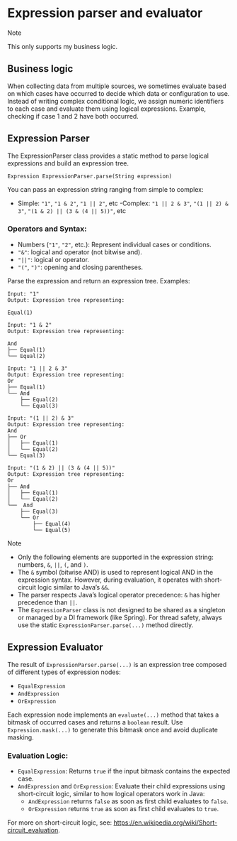 # Expression parser and evaluator

> [!NOTE]
> This only supports my business logic.

## Business logic

When collecting data from multiple sources, we sometimes evaluate based on which cases have occurred to decide which
data or configuration to use. Instead of writing complex conditional logic, we assign numeric identifiers to each case
and evaluate them using logical expressions. Example, checking if case 1 and 2 have both occurred.

## Expression Parser

The ExpressionParser class provides a static method to parse logical expressions and build an expression tree.
```
Expression ExpressionParser.parse(String expression)
```
You can pass an expression string ranging from simple to complex:

- Simple: `"1"`, `"1 & 2"`, `"1 || 2"`, etc
  -Complex: `"1 || 2 & 3"`, `"(1 || 2) & 3"`, `"(1 & 2) || (3 & (4 || 5))"`, etc

### Operators and Syntax:

- Numbers (`"1"`, `"2"`, etc.): Represent individual cases or conditions.
- `"&"`: logical and operator (not bitwise and).
- `"||"`: logical or operator.
- `"("`, `")"`: opening and closing parentheses.

Parse the expression and return an expression tree.
Examples:
```
Input: "1"
Output: Expression tree representing:

Equal(1)
```
```
Input: "1 & 2"
Output: Expression tree representing:

And
├── Equal(1)
└── Equal(2)
```
```
Input: "1 || 2 & 3"
Output: Expression tree representing:
Or
├── Equal(1)
└── And
    ├── Equal(2)
    └── Equal(3)

```
```
Input: "(1 || 2) & 3"
Output: Expression tree representing:
And
├── Or
│   ├── Equal(1)
│   └── Equal(2)
└── Equal(3)

```
```
Input: "(1 & 2) || (3 & (4 || 5))"
Output: Expression tree representing:
Or
├── And
│   ├── Equal(1)
│   └── Equal(2)
└──  And
    ├── Equal(3)
    └── Or
        ├── Equal(4)
        └── Equal(5)

```

> [!NOTE]
> - Only the following elements are supported in the expression string: numbers, `&`, `||`, `(`, and `)`.
> - The `&` symbol (bitwise AND) is used to represent logical AND in the expression syntax. However, during evaluation, it
  operates with short-circuit logic similar to Java’s `&&`.
> - The parser respects Java’s logical operator precedence: `&` has higher precedence than `||`.
> - The `ExpressionParser` class is not designed to be shared as a singleton or managed by a DI
  framework (like Spring). For thread safety, always use the static `ExpressionParser.parse(...)` method directly.


## Expression Evaluator

The result of `ExpressionParser.parse(...)` is an expression tree composed of different types of expression nodes:

- `EqualExpression`
- `AndExpression`
- `OrExpression`

Each expression node implements an `evaluate(...)` method that takes a bitmask of occurred cases and returns a `boolean`
result. Use `Expression.mask(...)` to generate this bitmask once and avoid duplicate masking.

### Evaluation Logic:

- `EqualExpression`: Returns `true` if the input bitmask contains the expected case.
- `AndExpression` and `OrExpression`: Evaluate their child expressions using short-circuit logic, similar to how logical
  operators work in Java:
    - `AndExpression` returns `false` as soon as first child evaluates to `false`.
    - `OrExpression` returns `true` as soon as first child evaluates to `true`.

For more on short-circuit logic, see: https://en.wikipedia.org/wiki/Short-circuit_evaluation.
